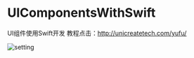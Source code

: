 # UIComponentsWithSwift
UI组件使用Swift开发
教程点击：http://unicreatetech.com/yufu/

![setting](http://unicreatetech.com/yufu/wp-content/uploads/2015/12/EAC1AE2B-1A99-46E5-9B0C-87790B6483BE-1024x600.png)

